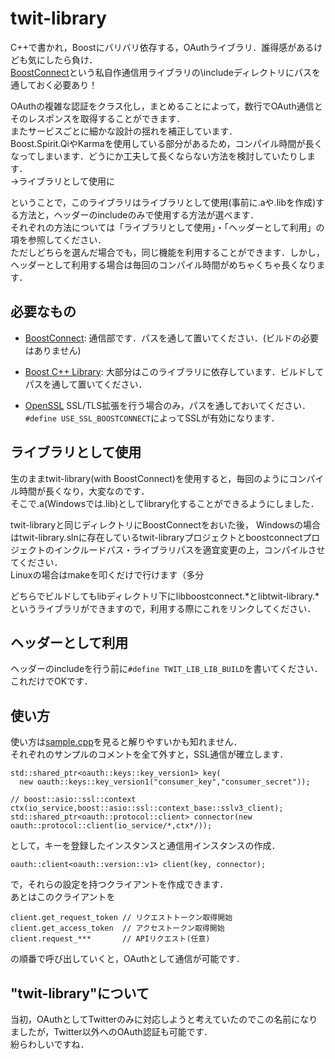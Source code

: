 ﻿twit-library
============
C++で書かれ，Boostにバリバリ依存する，OAuthライブラリ．誰得感があるけども気にしたら負け．  
[BoostConnect](https://github.com/godai0519/BoostConnect)という私自作通信用ライブラリの\includeディレクトリにパスを通しておく必要あり！

OAuthの複雑な認証をクラス化し，まとめることによって，数行でOAuth通信とそのレスポンスを取得することができます．  
またサービスごとに細かな設計の揺れを補正しています．  
Boost.Spirit.QiやKarmaを使用している部分があるため，コンパイル時間が長くなってしまいます．どうにか工夫して長くならない方法を検討していたりします．  
→ライブラリとして使用に

ということで，このライブラリはライブラリとして使用(事前に.aや.libを作成)する方法と，ヘッダーのincludeのみで使用する方法が選べます．  
それぞれの方法については「ライブラリとして使用」・「ヘッダーとして利用」の項を参照してください．  
ただしどちらを選んだ場合でも，同じ機能を利用することができます．しかし，ヘッダーとして利用する場合は毎回のコンパイル時間がめちゃくちゃ長くなります．

必要なもの
----------
+   [BoostConnect](https://github.com/godai0519/BoostConnect):
      通信部です．パスを通して置いてください．(ビルドの必要はありません)
      
+   [Boost C++ Library](http://www.boost.org/):
      大部分はこのライブラリに依存しています．ビルドしてパスを通して置いてください．
      
+   [OpenSSL](http://www.openssl.org/)
      SSL/TLS拡張を行う場合のみ，パスを通しておいてください．  
      `#define USE_SSL_BOOSTCONNECT`によってSSLが有効になります．

ライブラリとして使用
--------------------
生のままtwit-library(with BoostConnect)を使用すると，毎回のようにコンパイル時間が長くなり，大変なのです．  
そこで.a(Windowsでは.lib)としてlibrary化することができるようにしました．  

twit-libraryと同じディレクトリにBoostConnectをおいた後，
Windowsの場合はtwit-library.slnに存在しているtwit-libraryプロジェクトとboostconnectプロジェクトのインクルードパス・ライブラリパスを適宜変更の上，コンパイルさせてください．  
Linuxの場合はmakeを叩くだけで行けます（多分

どちらでビルドしてもlibディレクトリ下にlibboostconnect.*とlibtwit-library.*というライブラリができますので，利用する際にこれをリンクしてください．

ヘッダーとして利用
------------------
ヘッダーのincludeを行う前に`#define TWIT_LIB_LIB_BUILD`を書いてください．  
これだけでOKです．
	  
使い方
-------
使い方は[sample.cpp](https://github.com/godai0519/twit-library/blob/master/sample/sample.cpp)を見ると解りやすいかも知れません．  
それぞれのサンプルのコメントを全て外すと，SSL通信が確立します．

    std::shared_ptr<oauth::keys::key_version1> key(
      new oauth::keys::key_version1("consumer_key","consumer_secret"));
      
    // boost::asio::ssl::context ctx(io_service,boost::asio::ssl::context_base::sslv3_client);
    std::shared_ptr<oauth::protocol::client> connector(new oauth::protocol::client(io_service/*,ctx*/));
      
として，キーを登録したインスタンスと通信用インスタンスの作成．

    oauth::client<oauth::version::v1> client(key, connector);
    
で，それらの設定を持つクライアントを作成できます．  
あとはこのクライアントを

    client.get_request_token // リクエストトークン取得開始
    client.get_access_token  // アクセストークン取得開始
    client.request_***       // APIリクエスト(任意)
    
の順番で呼び出していくと，OAuthとして通信が可能です．

"twit-library"について
--------------------------
当初，OAuthとしてTwitterのみに対応しようと考えていたのでこの名前になりましたが，Twitter以外へのOAuth認証も可能です．  
紛らわしいですね．